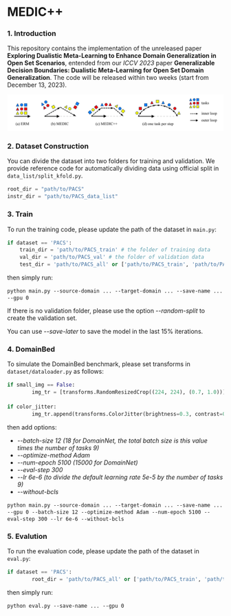 # MEDIC++

### 1. Introduction

This repository contains the implementation of the unreleased paper **Exploring Dualistic Meta-Learning to Enhance Domain Generalization in Open Set Scenarios**, entended from our *ICCV 2023* paper **Generalizable Decision Boundaries: Dualistic Meta-Learning for Open Set Domain Generalization**. The code will be released within two weeks (start from December 13, 2023).

![image-20231216120523727](imgs/image-20231216120523727.png)

### 2. Dataset Construction

You can divide the dataset into two folders for training and validation. We provide reference code for automatically dividing data using official split in `data_list/split_kfold.py`.

```python
root_dir = "path/to/PACS"
instr_dir = "path/to/PACS_data_list"
```

### 3. Train

To run the training code, please update the path of the dataset in `main.py`:

```python
if dataset == 'PACS':	
    train_dir = 'path/to/PACS_train' # the folder of training data 
	val_dir = 'path/to/PACS_val' # the folder of validation data 
	test_dir = 'path/to/PACS_all' or ['path/to/PACS_train', 'path/to/PACS_val']
```

then simply run:

```
python main.py --source-domain ... --target-domain ... --save-name ... --gpu 0
```

If there is no validation folder, please use the option *--random-split* to create the validation set.

You can use *--save-later* to save the model in the last 15% iterations.

### 4. DomainBed

To simulate the DomainBed benchmark, please set transforms in `dataset/dataloader.py` as follows:

```python
if small_img == False:
        img_tr = [transforms.RandomResizedCrop((224, 224), (0.7, 1.0))] # 0.7 for DomainBed, otherwise 0.8
        
if color_jitter:
        img_tr.append(transforms.ColorJitter(brightness=0.3, contrast=0.3, saturation=0.3, hue=0.3)) # 0.3 for DomainBed, otherwise 0.4
```

then add options: 

+ *--batch-size 12 (18 for DomainNet, the total batch size is this value times the number of tasks 9)*
+ *--optimize-method Adam*
+ *--num-epoch 5100 (15000 for DomainNet)*
+ *--eval-step 300*
+ *--lr 6e-6 (to divide the default learning rate 5e-5 by the number of tasks 9)*
+ *--without-bcls*

```
python main.py --source-domain ... --target-domain ... --save-name ... --gpu 0 --batch-size 12 --optimize-method Adam --num-epoch 5100 --eval-step 300 --lr 6e-6 --without-bcls
```

### 5. Evalution

To run the evaluation code, please update the path of the dataset in `eval.py`:

```python
if dataset == 'PACS':
        root_dir = 'path/to/PACS_all' or ['path/to/PACS_train', 'path/to/PACS_val']
```

then simply run:

```
python eval.py --save-name ... --gpu 0
```

